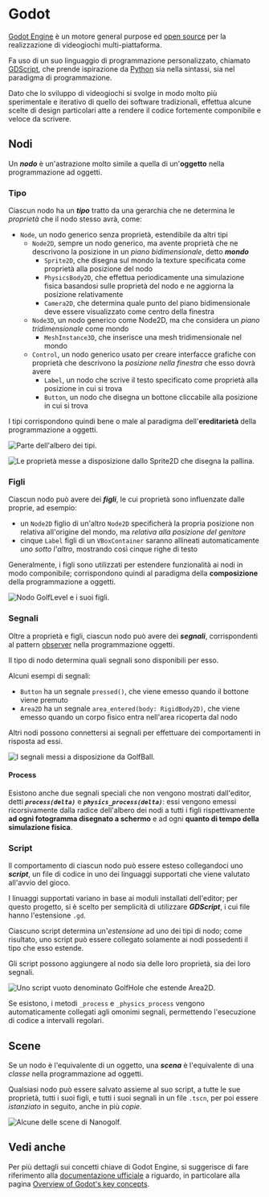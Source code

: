 # Godot

[Godot Engine] è un motore general purpose ed [open source] per la realizzazione di videogiochi multi-piattaforma.

Fa uso di un suo linguaggio di programmazione personalizzato, chiamato [GDScript], che prende ispirazione da [Python] sia nella sintassi, sia nel paradigma di programmazione.

Dato che lo sviluppo di videogiochi si svolge in modo molto più sperimentale e iterativo di quello dei software tradizionali, effettua alcune scelte di design particolari atte a rendere il codice fortemente componibile e veloce da scrivere.

## Nodi

Un ***nodo*** è un'astrazione molto simile a quella di un'**oggetto** nella programmazione ad oggetti.

### Tipo

Ciascun nodo ha un ***tipo*** tratto da una gerarchia che ne determina le *proprietà* che il nodo stesso avrà, come:

- `Node`, un nodo generico senza proprietà, estendibile da altri tipi
	- `Node2D`, sempre un nodo generico, ma avente proprietà che ne descrivono la posizione in un *piano bidimensionale*, detto ***mondo***
		- `Sprite2D`, che disegna sul mondo la texture specificata come proprietà alla posizione del nodo
		- `PhysicsBody2D`, che effettua periodicamente una simulazione fisica basandosi sulle proprietà del nodo e ne aggiorna la posizione relativamente 
		- `Camera2D`, che determina quale punto del piano bidimensionale deve essere visualizzato come centro della finestra
	- `Node3D`, un nodo generico come Node2D, ma che considera un *piano tridimensionale* come mondo
		- `MeshInstance3D`, che inserisce una mesh tridimensionale nel mondo
	- `Control`, un nodo generico usato per creare interfacce grafiche con proprietà che descrivono la *posizione nella finestra* che esso dovrà avere
		- `Label`, un nodo che scrive il testo specificato come proprietà alla posizione in cui si trova
		- `Button`, un nodo che disegna un bottone cliccabile alla posizione in cui si trova

I tipi corrispondono quindi bene o male al paradigma dell'**ereditarietà** della programmazione a oggetti.

![Parte dell'albero dei tipi.](img/typetree.png)

![Le proprietà messe a disposizione dallo Sprite2D che disegna la pallina.](img/proprieties.png)

### Figli

Ciascun nodo può avere dei ***figli***, le cui proprietà sono influenzate dalle proprie, ad esempio:

- un `Node2D` figlio di un'altro `Node2D` specificherà la propria posizione non relativa all'origine del mondo, ma *relativa alla posizione del genitore*
- cinque `Label` figli di un `VBoxContainer` saranno allineati automaticamente *uno sotto l'altro*, mostrando così cinque righe di testo

Generalmente, i figli sono utilizzati per estendere funzionalità ai nodi in modo componibile; corrispondono quindi al paradigma della **composizione** della programmazione a oggetti.

![Nodo GolfLevel e i suoi figli.](img/scenetree2.png)

### Segnali

Oltre a proprietà e figli, ciascun nodo può avere dei ***segnali***, corrispondenti al pattern [observer] nella programmazione oggetti.

Il tipo di nodo determina quali segnali sono disponibili per esso.

Alcuni esempi di segnali:

- `Button` ha un segnale `pressed()`, che viene emesso quando il bottone viene premuto
- `Area2D` ha un segnale `area_entered(body: RigidBody2D)`, che viene emesso quando un corpo fisico entra nell'area ricoperta dal nodo

Altri nodi possono connettersi ai segnali per effettuare dei comportamenti in risposta ad essi.

![I segnali messi a disposizione da GolfBall.](img/signals.png)

#### Process

Esistono anche due segnali speciali che non vengono mostrati dall'editor, detti ***`process(delta)`*** e ***`physics_process(delta)`***: essi vengono emessi ricorsivamente dalla radice dell'albero dei nodi a tutti i figli rispettivamente **ad ogni fotogramma disegnato a schermo** e ad ogni **quanto di tempo della simulazione fisica**.

### Script

Il comportamento di ciascun nodo può essere esteso collegandoci uno ***script***, un file di codice in uno dei linguaggi supportati che viene valutato all'avvio del gioco.

I linuaggi supportati variano in base ai moduli installati dell'editor; per questo progetto, si è scelto per semplicità di utilizzare ***GDScript***, i cui file hanno l'estensione `.gd`.

Ciascuno script determina un'*estensione* ad uno dei tipi di nodo; come risultato, uno script può essere collegato solamente ai nodi possedenti il tipo che esso estende.

Gli script possono aggiungere al nodo sia delle loro proprietà, sia dei loro segnali.

![Uno script vuoto denominato GolfHole che estende Area2D.](img/script.png)

Se esistono, i metodi `_process` e `_physics_process` vengono automaticamente collegati agli omonimi segnali, permettendo l'esecuzione di codice a intervalli regolari.

## Scene

Se un nodo è l'equivalente di un oggetto, una ***scena*** è l'equivalente di una *classe* nella programmazione ad oggetti.

Qualsiasi nodo può essere salvato assieme al suo script, a tutte le sue proprietà, tutti i suoi figli, e tutti i suoi segnali in un file `.tscn`, per poi essere *istanziato* in seguito, anche in più *copie*.

![Alcune delle scene di Nanogolf.](img/scenes.png)

## Vedi anche

Per più dettagli sui concetti chiave di Godot Engine, si suggerisce di fare riferimento alla [documentazione ufficiale] a riguardo, in particolare alla pagina [Overview of Godot's key concepts].


[Godot Engine]: https://godotengine.org/
[open source]: https://github.com/godotengine
[GDScript]: https://docs.godotengine.org/en/4.2/tutorials/scripting/gdscript/index.html
[Python]: https://www.python.org/
[observer]: https://en.wikipedia.org/wiki/Observer_pattern
[documentazione ufficiale]: https://docs.godotengine.org/en/4.2/index.html
[Overview of Godot's key concepts]: https://docs.godotengine.org/en/4.2/getting_started/introduction/key_concepts_overview.html